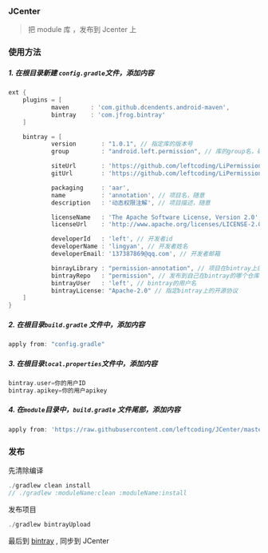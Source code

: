 ### JCenter

> 把 module 库 ，发布到 Jcenter 上

### 使用方法

##### 1. 在根目录新建 `config.gradle`文件，添加内容

```groovy
ext {
    plugins = [
            maven      : 'com.github.dcendents.android-maven',
            bintray    : 'com.jfrog.bintray'
    ]

    bintray = [
            version       : "1.0.1", // 指定库的版本号
            group         : "android.left.permission", // 库的group名，确定好之后不能修改

            siteUrl       : 'https://github.com/leftcoding/LiPermission', // 项目开源地址
            gitUrl        : 'https://github.com/leftcoding/LiPermission.git', // 项目git地址

            packaging     : 'aar',
            name          : 'annotation', // 项目名，随意
            description   : '动态权限注解', // 项目描述，随意

            licenseName   : 'The Apache Software License, Version 2.0', // 开源协议
            licenseUrl    : 'http://www.apache.org/licenses/LICENSE-2.0.txt', // 开源协议地址

            developerId   : 'left', // 开发者id
            developerName : 'lingyan', // 开发者姓名
            developerEmail: '137387869@qq.com', // 开发者邮箱

            binrayLibrary : "permission-annotation", // 项目在bintray上的名称
            bintrayRepo   : "permission", // 发布到自己在bintray的哪个仓库中，一般默认maven
            bintrayUser   : 'left', // bintray的用户名
            bintrayLicense: "Apache-2.0" // 指定bintray上的开源协议
    ]
}
```

##### 2. 在根目录`build.gradle` 文件中，添加内容

```groovy
apply from: "config.gradle"
```

##### 3. 在根目录`local.properties`文件中，添加内容

```groovy
bintray.user=你的用户ID
bintray.apikey=你的用户apikey
```

##### 4. 在`module`目录中，`build.gradle` 文件尾部，添加内容

```groovy
apply from: 'https://raw.githubusercontent.com/leftcoding/JCenter/master/maven.gradle'
```

### 发布

先清除编译

```java
./gradlew clean install
// ./gradlew :moduleName:clean :moduleName:install
```

发布项目

```java
./gradlew bintrayUpload
```

最后到 [bintray](https://bintray.com/) , 同步到 JCenter

